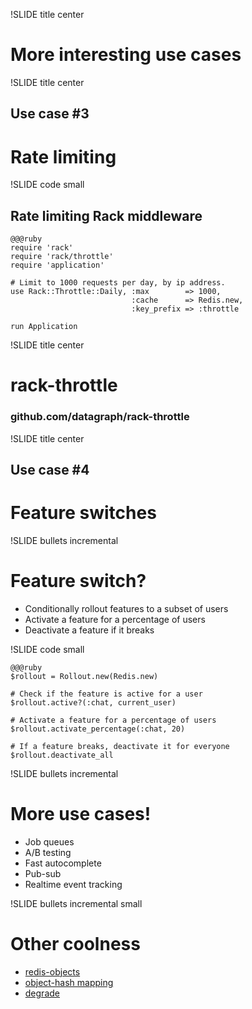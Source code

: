 !SLIDE title center

# More interesting use cases

!SLIDE title center

## Use case #3
# Rate limiting

!SLIDE code small

## Rate limiting Rack middleware

    @@@ruby
    require 'rack'
    require 'rack/throttle'
    require 'application'

    # Limit to 1000 requests per day, by ip address.
    use Rack::Throttle::Daily, :max        => 1000,
                               :cache      => Redis.new,
                               :key_prefix => :throttle

    run Application

!SLIDE title center

# rack-throttle

### github.com/datagraph/rack-throttle

!SLIDE title center

## Use case #4
# Feature switches

!SLIDE bullets incremental

# Feature switch?

* Conditionally rollout features to a subset of users
* Activate a feature for a percentage of users
* Deactivate a feature if it breaks

!SLIDE code small

    @@@ruby
    $rollout = Rollout.new(Redis.new)

    # Check if the feature is active for a user
    $rollout.active?(:chat, current_user)

    # Activate a feature for a percentage of users
    $rollout.activate_percentage(:chat, 20)

    # If a feature breaks, deactivate it for everyone
    $rollout.deactivate_all

!SLIDE bullets incremental

# More use cases!

* Job queues
* A/B testing
* Fast autocomplete
* Pub-sub
* Realtime event tracking

!SLIDE bullets incremental small

# Other coolness

* [redis-objects](https://github.com/nateware/redis-objects)
* [object-hash mapping](https://github.com/soveran/ohm)
* [degrade](https://github.com/jamesgolick/degrade)
